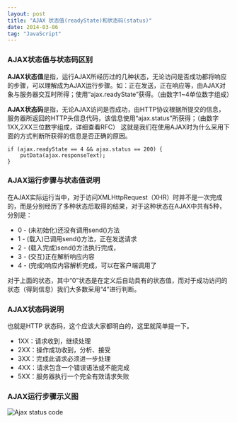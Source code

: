 ```yaml
---
layout: post
title: "AJAX 状态值(readyState)和状态码(status)"
date: 2014-03-06
tag: "JavaScript"
---
```



### AJAX状态值与状态码区别

**AJAX状态值**是指，运行AJAX所经历过的几种状态，无论访问是否成功都将响应的步骤，可以理解成为AJAX运行步骤。如：正在发送，正在响应等，由AJAX对象与服务器交互时所得；使用“ajax.readyState”获得。（由数字1~4单位数字组成）

**AJAX状态码**是指，无论AJAX访问是否成功，由HTTP协议根据所提交的信息，服务器所返回的HTTP头信息代码，该信息使用“ajax.status”所获得；（由数字1XX,2XX三位数字组成，详细查看RFC）
这就是我们在使用AJAX时为什么采用下面的方式判断所获得的信息是否正确的原因。

	if (ajax.readyState == 4 && ajax.status == 200) {
		putData(ajax.responseText);
	}

### AJAX运行步骤与状态值说明

在AJAX实际运行当中，对于访问XMLHttpRequest（XHR）时并不是一次完成的，而是分别经历了多种状态后取得的结果，对于这种状态在AJAX中共有5种，分别是：

* 0 - (未初始化)还没有调用send()方法
* 1 - (载入)已调用send()方法，正在发送请求
* 2 - (载入完成)send()方法执行完成，
* 3 - (交互)正在解析响应内容
* 4 - (完成)响应内容解析完成，可以在客户端调用了

对于上面的状态，其中“0”状态是在定义后自动具有的状态值，而对于成功访问的状态（得到信息）我们大多数采用“4”进行判断。

<!-- more -->

### AJAX状态码说明
也就是HTTP 状态码，这个应该大家都明白的，这里就简单提一下。

* 1XX：请求收到，继续处理
* 2XX：操作成功收到，分析、接受
* 3XX：完成此请求必须进一步处理
* 4XX：请求包含一个错误语法或不能完成
* 5XX：服务器执行一个完全有效请求失败


### AJAX运行步骤示义图
![Ajax status code](http://zhujinliang.qiniudn.com/img/blog/ajax_status_code.jpg)